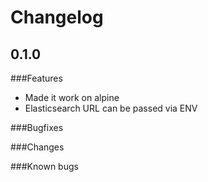 # Changelog

## 0.1.0

###Features

- Made it work on alpine
- Elasticsearch URL can be passed via ENV

###Bugfixes

###Changes

###Known bugs
